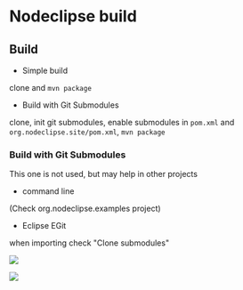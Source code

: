 
# Nodeclipse build

## Build

- Simple build

clone and `mvn package`

- Build with Git Submodules

clone, init git submodules, enable submodules in `pom.xml` and `org.nodeclipse.site/pom.xml`, `mvn package`

### Build with Git Submodules

This one is not used, but may help in other projects

- command line

(Check org.nodeclipse.examples project)

- Eclipse EGit

when importing check "Clone submodules"

![](import-from-git-with-submodules-result.png)

![](import-from-git-with-submodules.png)